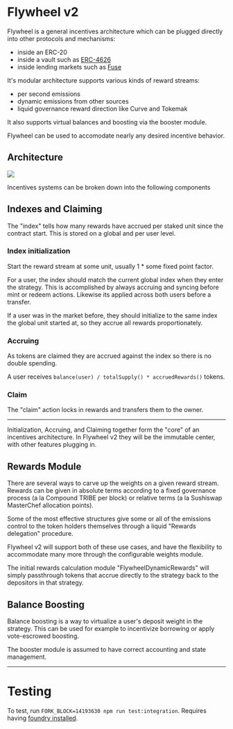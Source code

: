 # Flywheel v2
Flywheel is a general incentives architecture which can be plugged directly into other protocols and mechanisms:
* inside an ERC-20
* inside a vault such as [ERC-4626](https://eips.ethereum.org/EIPS/eip-4626)
* inside lending markets such as [Fuse](https://app.rari.capital/fuse)

It's modular architecture supports various kinds of reward streams:
* per second emissions
* dynamic emissions from other sources
* liquid governance reward direction like Curve and Tokemak

It also supports virtual balances and boosting via the booster module.

Flywheel can be used to accomodate nearly any desired incentive behavior.

## Architecture 
![](https://i.imgur.com/k29SnsF.png)

Incentives systems can be broken down into the following components

## Indexes and Claiming
The "index" tells how many rewards have accrued per staked unit since the contract start. This is stored on a global and per user level.

### Index initialization
Start the reward stream at some unit, usually 1 * some fixed point factor.

For a user, the index should match the current global index when they enter the strategy. This is accomplished by always accruing and syncing before mint or redeem actions. Likewise its applied across both users before a transfer.

If a user was in the market before, they should initialize to the same index the global unit started at, so they accrue all rewards proportionately.

### Accruing
As tokens are claimed they are accrued against the index so there is no double spending.

A user receives `balance(user) / totalSupply() * accruedRewards()` tokens.

### Claim
The "claim" action locks in rewards and transfers them to the owner.

---
Initialization, Accruing, and Claiming together form the "core" of an incentives architecture. In Flywheel v2 they will be the immutable center, with other features plugging in.

## Rewards Module
There are several ways to carve up the weights on a given reward stream. Rewards can be given in absolute terms according to a fixed governance process (a la Compound TRIBE per block) or relative terms (a la Sushiswap MasterChef allocation points).

Some of the most effective structures give some or all of the emissions control to the token holders themselves through a liquid "Rewards delegation" procedure.

Flywheel v2 will support both of these use cases, and have the flexibility to accommodate many more through the configurable weights module.

The initial rewards calculation module "FlywheelDynamicRewards" will simply passthrough tokens that accrue directly to the strategy back to the depositors in that strategy.

## Balance Boosting
Balance boosting is a way to virtualize a user's deposit weight in the strategy. This can be used for example to incentivize borrowing or apply vote-escrowed boosting.

The booster module is assumed to have correct accounting and state management.

---

# Testing

To test, run `FORK_BLOCK=14193630 npm run test:integration`. Requires having [foundry installed](https://github.com/gakonst/foundry#installation).